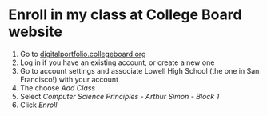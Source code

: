 Enroll in my class at College Board website
===========================================
1. Go to [digitalportfolio.collegeboard.org](http://digitalportfolio.collegeboard.org)
2. Log in if you have an existing account, or create a new one
3. Go to account settings and associate Lowell High School (the one in San Francisco!) with your account
4. The choose *Add Class*
5. Select *Computer Science Principles - Arthur Simon - Block 1*
6. Click *Enroll*
